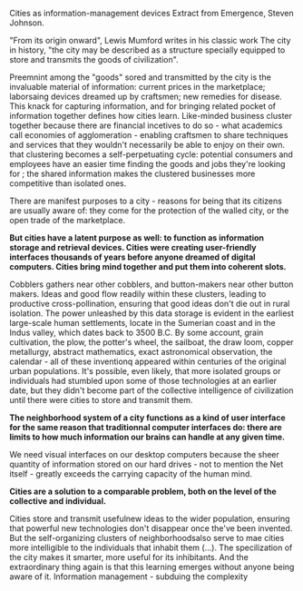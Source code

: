 Cities as information-management devices
Extract from Emergence, Steven Johnson.

"From its origin onward", Lewis Mumford writes in his classic work The city in history, "the city may be described as a structure specially equipped to store and transmits the goods of civilization". 

Preemnint among the "goods" sored and transmitted by the city is the invaluable material of information: current prices in the marketplace; laborsaing devices dreamed up by craftsmen; new remedies for disease. This knack for capturing information, and for  bringing related pocket of information together defines how cities learn. Like-minded business cluster together because there are financial incetives to do so - what academics call economies of agglomeration - enabling craftsmen to share techniques and services that they wouldn't necessarily be able to enjoy on their own. that clustering becomes a self-perpetuating cycle: potential consumers and employees have an easier time finding the goods and jobs they're looking for ; the shared information makes the clustered businesses more competitive than isolated ones.

There are manifest purposes to a city - reasons for being that its citizens are usually aware of: they come for the protection of the walled city, or the open trade of the marketplace. 

**But cities have a latent purpose as well: to function as information storage  and retrieval devices. Cities were creating user-friendly interfaces thousands of years before anyone dreamed of digital computers. Cities bring mind together and put them into coherent slots.** 

Cobblers gathers near other cobblers, and button-makers near other button makers. Ideas and good flow readily within these clusters, leading to productive cross-pollination, ensuring that good ideas don't die out in rural isolation. The power unleashed by this data storage is evident in the earliest large-scale human settlements, locate in the Sumerian coast and in the Indus valley, which dates back to 3500 B.C. By some account, grain cultivation, the plow, the potter's wheel, the sailboat, the draw loom, copper metallurgy, abstract mathematics, exact astronomical observation, the calendar - all of these inventionq appeared within centuries of the original urban populations. It's possible, even likely, that more isolated  groups or individuals had stumbled upon some of those technologies at an earlier date, but they didn't become part of the collective intelligence of civilization until there were cities  to store and transmit them.

**The neighborhood system of a city functions as a kind of user interface for the same reason that traditionnal computer interfaces do: there are limits to how much information our brains can handle at any given time.** 

We need visual interfaces  on our desktop computers because the sheer quantity of information stored on our hard drives - not to mention the Net itself - greatly exceeds the carrying capacity of the human mind. 

**Cities are a solution to a comparable problem, both on the level of the collective and individual.**

Cities store and transmit usefulnew ideas to the wider population, ensuring that powerful new technologies don't disappear once the've been invented. But the self-organizing clusters of neighborhoodsalso serve to mae cities more intelligible to the individuals that inhabit them (...). The specilization of the city makes it smarter, more useful for its inhibitants. And the extraordinary thing again is that this learning emerges without anyone being aware of it. Information management - subduing the complexity 
